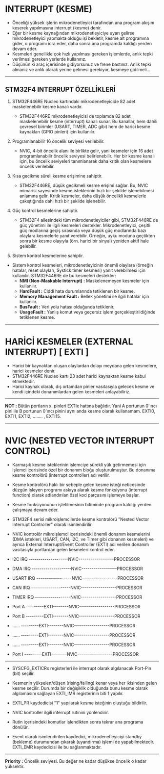 # INTERRUPT (KESME)

* Önceliği yüksek işlerin mikrodenetleyici tarafından ana program akışını keserek yapılmasına interrupt (kesme) denir.
* Eğer bir kesme kaynağından mikrodenetleyiciye uyarı gelirse mikrodenetleyici yapmakta olduğu işi bekletir, kesme alt programına gider, o programı icra eder, daha sonra ana programda kaldığı yerden devam eder.
* Kesmeleri genellikle çok hızlı yapılması gereken işlemlerde, anlık tepki verilmesi gereken yerlerde kullanırız.
* Düşünün ki araç içerisinde gidiyorsunuz ve frene bastınız. Anlık tepki almanız ve anlık olarak yerine gelmesi gerekiyor, kesmeye gidilmeli...

--------------------------------------------------------------------------------------------------------------------------------------------------------------------

## STM32F4 INTERRUPT ÖZELLİKLERİ

1. STM32F446RE Nucleo kartındaki mikrodenetleyicide 82 adet maskelenebilir kesme kanalı vardır.
   * STM32F446RE mikrodenetleyicisi de toplamda 82 adet maskelenebilir kesme (interrupt) kanalı sunar. Bu kanallar, hem dahili çevresel birimler (USART, TIMER, ADC gibi) hem de harici kesme kaynakları (GPIO pinleri) için kullanılır.

2. Programlanabilir 16 öncelik seviyesi verilebilir.
   * NVIC, 4-bit öncelik alanı ile birlikte gelir, yani kesmeler için 16 adet programlanabilir öncelik seviyesi belirlenebilir. Her bir kesme kanalı için, bu öncelik seviyeleri tanımlanarak daha kritik olan kesmelere öncelik verilebilir.

3. Kısa gecikme süreli kesme erişimine sahiptir.
   * STM32F446RE, düşük gecikmeli kesme erişimi sağlar. Bu, NVIC mimarisi sayesinde kesme isteklerinin hızlı bir şekilde işlenebilmesi anlamına gelir. Kritik kesmeler, daha düşük öncelikli kesmelerle çakıştığında dahi hızlı bir şekilde işlenebilir.

4. Güç kontrol kesmelerine sahiptir.
   * STM32F4 ailesindeki tüm mikrodenetleyiciler gibi, STM32F446RE de güç yönetimi ile ilgili kesmeleri destekler. Mikrodenetleyici, çeşitli güç modlarına geçiş sırasında veya düşük güç modlarında bazı olaylara kesmelerle yanıt verebilir. Örneğin, uyku moduna geçtikten sonra bir kesme olayıyla (örn. harici bir sinyal) yeniden aktif hale gelebilir.

5. Sistem kontrol kesmelerine sahiptir.
  * Sistem kontrol kesmeleri, mikrodenetleyicinin önemli olaylara (örneğin hatalar, reset olayları, Systick timer kesmesi) yanıt verebilmesi için kullanılır. STM32F446RE de bu kesmeleri destekler:
    * **NMI (Non-Maskable Interrupt) :** Maskelenemeyen kesmeler için kullanılır.
    * **HardFault :** Ciddi hata durumlarında tetiklenen bir kesme.
    * **Memory Management Fault :** Bellek yönetimi ile ilgili hatalar için kullanılır.
    * **BusFault :** Veri yolu hatası olduğunda tetiklenir.
    * **UsageFault :** Yanlış komut veya geçersiz işlem gerçekleştirildiğinde tetiklenen kesme.

--------------------------------------------------------------------------------------------------------------------------------------------------------------------

# HARİCİ KESMELER (EXTERNAL INTERRUPT) \[ EXTI \]

* Harici bir kaynaktan oluşan olaylardan dolayı meydana gelen kesmelere, harici kesmeler denir.
* STM32F446RE Nucleo kartı 23 adet harici kaynaktan kesme kabul etmektedir.
* Harici kaynak olarak, dış ortamdan pinler vasıtasıyla gelecek kesme ve kendi içindeki donanımlardan gelen kesmeleri anlayabiliriz.

--------------------------------------------------------------------------------------------------------------------------------------------------------------------

**NOT :** Bütün portların x. pinleri EXTIx hattına bağlıdır. Yani A portunun 0'ıncı pini ile B portunun 0'ıncı pinini aynı anda kesme olarak kullanamam.
EXTI0, EXTI1, EXTI2, ........ , EXTI15.  

-------------------------------------------------------------------------------------------------------------------------------------------------------------------

# NVIC (NESTED VECTOR INTERRUPT CONTROL)

* Karmaşık kesme isteklerinin işlemciye sürekli yük getirmemesi için işlemci içerisinde özel bir donanım bloğu oluşturulmuştur. Bu donanıma kesme kontrolörü (interrupt controller) adı verilir.
  
* Kesme kontrolörü haklı bir sebeple gelen kesme isteği neticesinde düzgün işleyen programı askıya alarak kesme fonksiyonu (interrupt function) olarak adlandırılan özel kod parçasını işlemeye başlar.

* Kesme fonksiyonunun işletilmesinin bitiminde program kaldığı yerden çalışmaya devam eder.

* STM32F4 serisi mikroişlemcilerde kesme kontrolörü "Nested Vector Interrupt Controller" olarak isimlendirilir.

* NVIC kontrolör mikroişlemci içerisindeki önemli donanım kesmelerini (DMA istekleri, USART, CAN, I2C, ve Timer gibi donanım kesmeleri) ve ayrıca External Interrupt/Event Controller (EXTI) adı verilen donanım vasıtasıyla portlardan gelen kesmeleri kontrol eder.

 
* I2C IRQ --------------------NVIC------------------PROCESSOR
* DMA IRQ --------------------NVIC------------------PROCESSOR
* USART IRQ ------------------NVIC------------------PROCESSOR
* CAN IRQ --------------------NVIC------------------PROCESSOR
* TIMER IRQ ------------------NVIC------------------PROCESSOR

* Port A ---------EXTI--------NVIC------------------PROCESSOR
* Port B ---------EXTI--------NVIC------------------PROCESSOR
* ...... ---------EXTI--------NVIC------------------PROCESSOR
* ...... ---------EXTI--------NVIC------------------PROCESSOR
* ...... ---------EXTI--------NVIC------------------PROCESSOR
* Port I ---------EXTI--------NVIC------------------PROCESSOR

-------------------------------------------------------------------------------------------------------------------------------------------------------------------

* SYSCFG_EXTICRx registerleri ile interrupt olarak algılanacak Port-Pin (bit) seçilir.

* Kesmenin yükselen/düşen (rising/falling) kenar veya her ikisinden gelen kesme seçilir. Durumda bir değişiklik olduğunda bunu kesme olarak algılamasını sağlayan EXTI_IMR registerinin biti 1 yapılır.

* EXTI_PR kaydedicisi "1" yapılarak kesme isteğinin oluştuğu bildirilir.

* NVIC kontroller ilgili interrupt rutinini yönlendirir.

* Rutin içerisindeki komutlar işlendikten sonra tekrar ana programa dönülür.

* Event olarak isimlendirilen kaydedici, mikrodenetleyiciyi standby (bekleme) durumundan çıkarak (uyandırma) işlemi de yapabilmektedir. EXTI_EMR kaydedicisi ile bu sağlanmaktadır.

-------------------------------------------------------------------------------------------------------------------------------------------------------------------

**Priority :** Öncelik seviyesi. Bu değer ne kadar düşükse öncelik o kadar yüksektir.







































